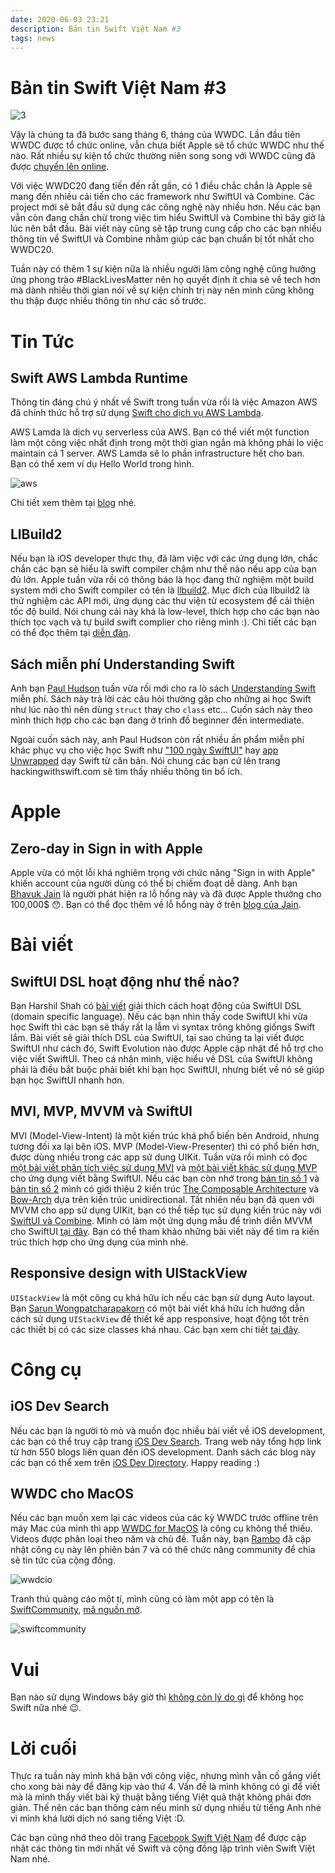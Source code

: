```yaml
---
date: 2020-06-03 23:21
description: Bản tin Swift Việt Nam #3
tags: news
---
```


# Bản tin Swift Việt Nam #3

![3](https://raw.githubusercontent.com/SwiftVietnam/SwiftVietnam/master/Output/Images/swiftvietnam/swiftvietnam_3.png)

Vậy là chúng ta đã bước sang tháng 6, tháng của WWDC. Lần đầu tiên WWDC được tổ chức online, vẫn chưa biết Apple sẽ tổ chức WWDC như thế nào. Rất nhiều sự kiện tổ chức thường niên song song với WWDC cũng đã được [chuyển lên online](https://twitter.com/subdigital/status/1265724374642024448).

Với việc WWDC20 đang tiến đến rất gần, có 1 điều chắc chắn là Apple sẽ mang đến nhiều cải tiến cho các framework như SwiftUI và Combine. Các project mới sẽ bắt đầu sử dụng các công nghệ này nhiều hơn. Nếu các bạn vẫn còn đang chần chừ trong việc tìm hiểu SwiftUI và Combine thì bây giờ là lúc nên bắt đầu. Bài viết này cũng sẽ tập trung cung cấp cho các bạn nhiều thông tin về SwiftUI và Combine nhằm giúp các bạn chuẩn bị tốt nhất cho WWDC20.

Tuần này có thêm 1 sự kiện nữa là nhiều người làm công nghệ cũng hưởng ứng phong trào #BlackLivesMatter nên họ quyết định ít chia sẻ về tech hơn mà dành nhiều thời gian nói về sự kiện chính trị này nên mình cũng không thu thập được nhiều thông tin như các số trước.

# Tin Tức

## Swift AWS Lambda Runtime

Thông tin đáng chú ý nhất về Swift trong tuần vừa rồi là việc Amazon AWS đã chính thức hỗ trợ sử dụng [Swift cho dịch vụ AWS Lambda](https://github.com/swift-server/swift-aws-lambda-runtime/).

AWS Lamda là dịch vụ serverless của AWS. Bạn có thể viết một function làm một công việc nhất định trong một thời gian ngắn mà không phải lo việc maintain cả 1 server. AWS Lamda sẽ lo phần infrastructure hết cho ban.  
Bạn có thể xem ví dụ Hello World trong hình. 

![aws](https://raw.githubusercontent.com/SwiftVietnam/SwiftVietnam/master/Output/Images/swiftvietnam/awslambda.png)

Chi tiết xem thêm tại [blog](https://swift.org/blog/aws-lambda-runtime/) nhé.

## LlBuild2

Nếu bạn là iOS developer thực thụ, đã làm việc với các ứng dụng lớn, chắc chắn các bạn sẽ hiểu là swift compiler chậm như thế nào nếu app của bạn đủ lớn. Apple tuần vừa rồi có thông báo là học đang thử nghiệm một build system mới cho Swift compiler có tên là [llbuild2](https://forums.swift.org/t/llbuild2/36896). Mục đích của llbuild2 là thử nghiệm các API mới, ứng dụng các thư viện từ ecosystem để cải thiện tốc độ build. Nói chung cái này khá là low-level, thích hợp cho các bạn nào thích tọc vạch và tự build swift complier cho riêng mình :). Chi tiết các bạn có thể đọc thêm tại [diễn đàn](https://forums.swift.org/t/llbuild2/36896).

## Sách miễn phí Understanding Swift

Anh bạn [Paul Hudson](https://www.hackingwithswift.com/) tuần vừa rồi mới cho ra lò sách [Understanding Swift](https://www.hackingwithswift.com/) miễn phí. Sách này trả lời các câu hỏi thường gặp cho những ai học Swift như lúc nào thì nên dùng `struct` thay cho `class` etc... Cuốn sách này theo mình thích hợp cho các bạn đang ở trình đồ beginner đến intermediate. 

Ngoài cuốn sách này, anh Paul Hudson còn rất nhiều ấn phẩm miễn phí khác phục vụ cho việc học Swift như ["100 ngày SwiftUI"](https://www.hackingwithswift.com/100/swiftui) hay [app Unwrapped](https://apps.apple.com/us/app/unwrap/id1440611372) dạy Swift từ căn bản. Nói chung các bạn cứ lên trang hackingwithswift.com sẽ tìm thấy nhiều thông tin bổ ích.

# Apple

## Zero-day in Sign in with Apple

Apple vừa có một lỗi khá nghiêm trọng với chức năng "Sign in with Apple" khiến account của người dùng có thể bị chiếm đoạt dễ dàng. Anh bạn [Bhavuk Jain](https://bhavukjain.com/about/) là người phát hiện ra lỗ hổng này và đã được Apple thưởng cho 100,000$ 😯. Bạn có thể đọc thêm về lỗ hổng này ở trên [blog của Jain](https://bhavukjain.com/blog/2020/05/30/zeroday-signin-with-apple/).

# Bài viết

## SwiftUI DSL hoạt động như thế nào?

Bạn Harshil Shah có [bài viết](https://harshil.net/blog/swiftui-dsl-function-builders) giải thích cách hoạt động của SwiftUI DSL (domain specific language). Nếu các bạn nhìn thấy code SwiftUI khi vừa học Swift thì các bạn sẽ thấy rất lạ lẫm vì syntax trông không giốngs Swift lắm. Bài viết sẽ giải thích DSL của SwiftUI, tại sao chúng ta lại viết được SwiftUI như cách đó, Swift Evolution nào được Apple cập nhật để hỗ trợ cho việc viết SwiftUI. Theo cá nhân mình, việc hiểu về DSL của SwiftUI không phải là điều bắt buộc phải biết khi bạn học SwiftUI, nhưng biết về nó sẽ giúp bạn học SwiftUI nhanh hơn.

## MVI, MVP, MVVM và SwiftUI

MVI (Model-View-Intent) là một kiến trúc khá phổ biến bên Android, nhưng tương đối xa lại bên iOS. MVP (Model-View-Presenter) thì có phổ biến hơn, được dùng nhiều trong các app sử dung UIKit. Tuần vừa rồi mình có đọc[ một bài viết phân tích việc sử dụng MVI](https://medium.com/better-programming/mvi-architecture-for-swiftui-apps-cff44428394) và [một bài viết khác sử dụng MVP](https://lascorbe.com/posts/2020-04-27-MVPCoordinators-SwiftUI-part1/) cho ứng dụng viết bằng SwiftUI. Nếu các bạn còn nhớ trong [bản tin số 1](https://swiftvietnam.dev/posts/2020-05-20_ban_tin_swift_vietnam_so_1/) và [bản tin số 2](https://swiftvietnam.dev/posts/2020-05-27_ban_tin_swift_vietnam_so_2/) mình có giới thiệu 2 kiến trúc [The Composable Architecture](https://github.com/pointfreeco/swift-composable-architecture) và [Bow-Arch](https://arch.bow-swift.io/) dựa trên kiến trúc unidirectional. Tất nhiên nếu bạn đã quen với MVVM cho app sử dụng UIKit, bạn có thể tiếp tục sử dụng kiến trúc này với [SwiftUI và Combine](https://medium.com/flawless-app-stories/mvvm-in-swiftui-8a2e9cc2964a). Mình có làm một ứng dụng mẫu để trình diễn MVVM cho SwiftUI [tại đây](https://github.com/antranapp/PixabaySwiftUICombine). Bạn có thể tham khảo những bài viết này để tìm ra kiến trúc thích hợp cho ứng dụng của mình nhé.

## Responsive design with UIStackView

`UIStackView` là một công cụ khá hữu ích nếu các bạn sử dụng Auto layout. Bạn [Sarun Wongpatcharapakorn](https://sarunw.com/) có một bài viết khá hữu ích hướng dẫn cách sử dụng `UIStackView` để thiết kế app responsive, hoạt động tốt trên các thiết bị có các size classes khá nhau. Các bạn xem chi tiết [tại đây](https://sarunw.com/posts/responsive-design-with-uistackview).

# Công cụ

## iOS Dev Search

Nếu các bạn là người tò mò và muốn đọc nhiều bài viết về iOS development, các bạn có thể truy cập trang [iOS Dev Search](https://iosdevsearch.com/). Trang web này tổng hợp link từ hơn 550 blogs liên quan đến iOS development. Danh sách các blog này các bạn có thể xem trên [iOS Dev Directory](https://iosdevdirectory.com/). Happy reading :)

## WWDC cho MacOS

Nếu các bạn muốn xem lại các videos của các kỳ WWDC trước offline trên máy Mac của mình thì app [WWDC for MacOS](https://wwdc.io/) là công cụ không thể thiếu. Videos được phân loại theo năm và chủ đề. Tuần này, bạn [Rambo](https://rambo.codes/) đã cập nhật công cụ này lên phiên bản 7 và có thê chức năng community để chia sẻ tin tức của cộng đồng. 

![wwdcio](https://raw.githubusercontent.com/SwiftVietnam/SwiftVietnam/master/Output/Images/swiftvietnam/wwdcio.png)

Tranh thủ quảng cáo một tí, mình cũng có làm một app có tên là [SwiftCommunity](https://swiftcommunity.app/), [mã nguồn mở](https://github.com/superarcswift/SwiftCommunity). 

![swiftcommunity](https://raw.githubusercontent.com/SwiftVietnam/SwiftVietnam/master/Output/Images/swiftvietnam/swiftcommunity.png)

# Vui

Bạn nào sử dụng Windows bây giờ thì [không còn lý do gì](https://twitter.com/daniel_duan/status/1266052118462394368) để không học Swift nữa nhé 😉.

# Lời cuối

Thực ra tuần này mình khá bận với công việc, nhưng mình vẫn cố gắng viết cho xong bài này để đăng kịp vào thứ 4. Vấn đề là mình không có gì để viết mà là mình thấy viết bài kỹ thuật bằng tiếng Việt quả thật không phải đơn giản. Thế nên các bạn thông cảm nếu mình sử dụng nhiều từ tiếng Anh nhé vì mình khá lười dịch nó sang tiếng Việt :D.

Các bạn cũng nhớ theo dõi trang [Facebook Swift Việt Nam](https://www.facebook.com/Swift-Vi%E1%BB%87t-Nam-396835394265318) để được cập nhật các thông tin mới nhất về Swift và cộng đồng lập trình viên Swift Việt Nam nhé.

